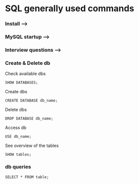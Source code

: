 # SQL generally used commands
### Install	-->
### MySQL startup   -->
### Interview questions -->
### Create & Delete db
Check available dbs
```
SHOW DATABASES;
```
Create dbs
```
CREATE DATABASE db_name;
```
Delete dbs
```
DROP DATABASE db_name;
```
Access db
```
USE db_name;
```
See overview of the tables
```
SHOW tables;
```
### db queries
```
SELECT * FROM table;
```
